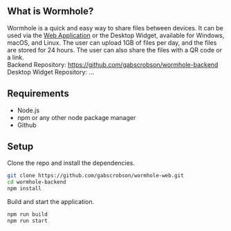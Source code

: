 ## What is Wormhole?

Wormhole is a quick and easy way to share files between devices. It can be used via the [Web Application](https://wormhole-web.vercel.app/) or the Desktop Widget, available for Windows, macOS, and Linux.
The user can upload 1GB of files per day, and the files are stored for 24 hours. The user can also share the files with a QR code or a link.<br>
Backend Repository: https://github.com/gabscrobson/wormhole-backend<br>
Desktop Widget Repository: ...

## Requirements

- Node.js
- npm or any other node package manager
- Github

## Setup

Clone the repo and install the dependencies.

```bash
git clone https://github.com/gabscrobson/wormhole-web.git
cd wormhole-backend
npm install
```

Build and start the application.

```bash
npm run build
npm run start
```

